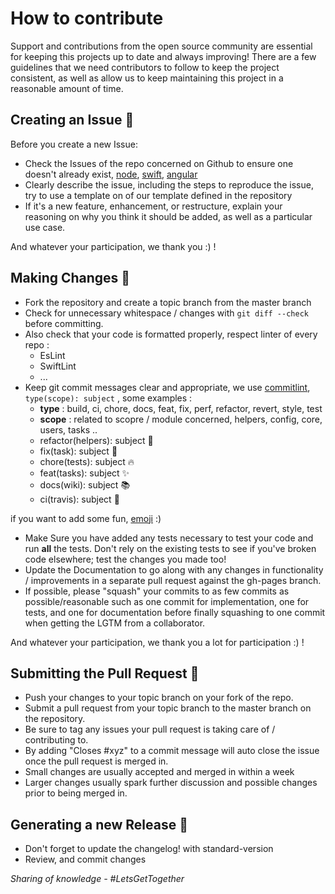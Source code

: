 # How to contribute

Support and contributions from the open source community are essential for keeping
this projects up to date and always improving! There are a few guidelines that we need
contributors to follow to keep the project consistent, as well as allow us to keep
maintaining this project in a reasonable amount of time.

## Creating an Issue :bookmark:

Before you create a new Issue:

* Check the Issues of the repo concerned on Github to ensure one doesn't already exist, [node](https://github.com/weareopensource/Node/issues), [swift](https://github.com/weareopensource/Swift/issues), [angular](https://github.com/weareopensource/Angular/issues)
* Clearly describe the issue, including the steps to reproduce the issue, try to use a template on of our template defined in the repository
* If it's a new feature, enhancement, or restructure, explain your reasoning on why you think it should be added, as well as a particular use case.

And whatever your participation, we thank you :) !

## Making Changes :pencil:

* Fork the repository and create a topic branch from the master branch
* Check for unnecessary whitespace / changes with `git diff --check` before committing.
* Also check that your code is formatted properly, respect linter of every repo : 
	- EsLint
	- SwiftLint
	- ...
* Keep git commit messages clear and appropriate, we use [commitlint](https://github.com/conventional-changelog/commitlint), `type(scope): subject` , some examples : 
	- **type** : build, ci, chore, docs, feat, fix, perf, refactor, revert, style, test
	- **scope** : related to scopre / module concerned, helpers, config, core, users, tasks ..
	- refactor(helpers): subject :hammer: 
	- fix(task): subject :bug:
	- chore(tests): subject :fire:
	- feat(tasks): subject :sparkles:
	- docs(wiki): subject :books:
	- ci(travis): subject :construction_worker:


if you want to add some fun, [emoji](https://gist.github.com/parmentf/035de27d6ed1dce0b36a) :) 

* Make Sure you have added any tests necessary to test your code and run **all** the tests. Don't rely on the existing tests to see if you've broken code elsewhere; test the changes you made too!
* Update the Documentation to go along with any changes in functionality / improvements in a separate pull request against the gh-pages branch.
* If possible, please "squash" your commits to as few commits as possible/reasonable such as one commit for implementation, one for tests, and one for documentation before finally squashing to one commit when getting the LGTM from a collaborator.

And whatever your participation, we thank you a lot for participation :) !


## Submitting the Pull Request :racehorse:

* Push your changes to your topic branch on your fork of the repo.
* Submit a pull request from your topic branch to the master branch on the repository.
* Be sure to tag any issues your pull request is taking care of / contributing to.
* By adding "Closes #xyz" to a commit message will auto close the issue once the pull request is merged in.
* Small changes are usually accepted and merged in within a week 
* Larger changes usually spark further discussion and possible changes prior to being merged in.

## Generating a new Release :rocket:

* Don't forget to update the changelog! with standard-version
* Review, and commit changes

*Sharing of knowledge - #LetsGetTogether*
